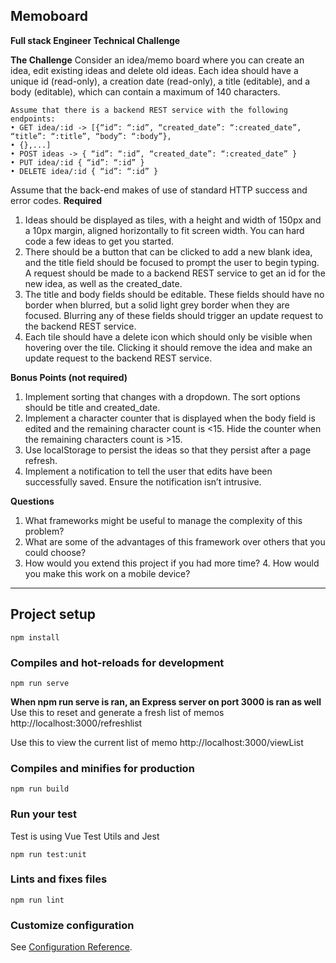 ## Memoboard

**Full stack Engineer Technical Challenge**

**The Challenge**
Consider an idea/memo board where you can create an idea, edit existing ideas and delete old ideas.
Each idea should have a unique id (read-only), a creation date (read-only), a title (editable), and a body (editable), which can contain a maximum of 140 characters.

```
Assume that there is a backend REST service with the following endpoints:
• GET idea/:id -> [{“id”: “:id”, “created_date”: “:created_date”, “title”: “:title”, “body”: “:body”},
• {},...]
• POST ideas -> { “id”: “:id”, “created_date”: “:created_date” }
• PUT idea/:id { “id”: “:id” }
• DELETE idea/:id { “id”: “:id” }
```
Assume that the back-end makes of use of standard HTTP success and error codes.
**Required**
1. Ideas should be displayed as tiles, with a height and width of 150px and a 10px margin, aligned horizontally to fit screen width. You can hard code a few ideas to get you started.
2. There should be a button that can be clicked to add a new blank idea, and the title field should be focused to prompt the user to begin typing. A request should be made to a backend REST service to get an id for the new idea, as well as the created_date.
3. The title and body fields should be editable. These fields should have no border when blurred, but a solid light grey border when they are focused. Blurring any of these fields should trigger an update request to the backend REST service.
4. Each tile should have a delete icon which should only be visible when hovering over the tile. Clicking it should remove the idea and make an update request to the backend REST service.

**Bonus Points (not required)**
1. Implement sorting that changes with a dropdown. The sort options should be title and created_date.
2. Implement a character counter that is displayed when the body field is edited and the remaining character count is <15. Hide the counter when the remaining characters count is >15.
3. Use localStorage to persist the ideas so that they persist after a page refresh.
4. Implement a notification to tell the user that edits have been successfully saved.
Ensure the notification isn’t intrusive.

**Questions**
1. What frameworks might be useful to manage the complexity of this problem? 
2. What are some of the advantages of this framework over others that you could
choose?
3. How would you extend this project if you had more time? 4. How would you make this work on a mobile device?

---

## Project setup
```
npm install
```

### Compiles and hot-reloads for development
```
npm run serve
```
**When npm run serve is ran, an Express server on port 3000 is ran as well**
Use this to reset and generate a fresh list of memos
http://localhost:3000/refreshlist

Use this to view the current list of memo
http://localhost:3000/viewList

### Compiles and minifies for production
```
npm run build
```

### Run your test
Test is using Vue Test Utils and Jest
```
npm run test:unit
```

### Lints and fixes files
```
npm run lint
```

### Customize configuration
See [Configuration Reference](https://cli.vuejs.org/config/).